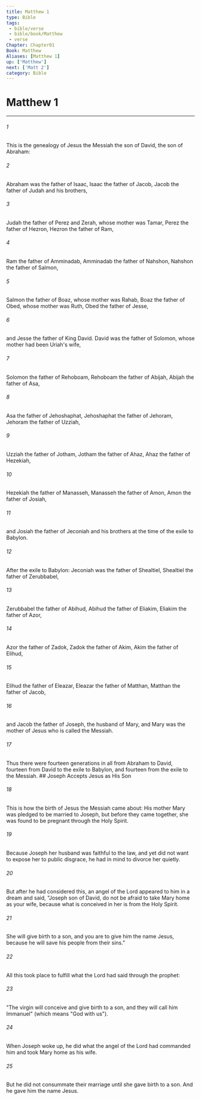 ```yaml
---
title: Matthew 1
type: Bible
tags:
 - bible/verse
 - bible/book/Matthew
 - verse
Chapter: Chapter01
Book: Matthew
Aliases: [Matthew 1]
up: ['Matthew']
next: ['Matt 2']
category: Bible
---
```

# Matthew 1

***


###### 1 
This is the genealogy of Jesus the Messiah the son of David, the son of Abraham: 

###### 2 
Abraham was the father of Isaac, Isaac the father of Jacob, Jacob the father of Judah and his brothers, 

###### 3 
Judah the father of Perez and Zerah, whose mother was Tamar, Perez the father of Hezron, Hezron the father of Ram, 

###### 4 
Ram the father of Amminadab, Amminadab the father of Nahshon, Nahshon the father of Salmon, 

###### 5 
Salmon the father of Boaz, whose mother was Rahab, Boaz the father of Obed, whose mother was Ruth, Obed the father of Jesse, 

###### 6 
and Jesse the father of King David. David was the father of Solomon, whose mother had been Uriah's wife, 

###### 7 
Solomon the father of Rehoboam, Rehoboam the father of Abijah, Abijah the father of Asa, 

###### 8 
Asa the father of Jehoshaphat, Jehoshaphat the father of Jehoram, Jehoram the father of Uzziah, 

###### 9 
Uzziah the father of Jotham, Jotham the father of Ahaz, Ahaz the father of Hezekiah, 

###### 10 
Hezekiah the father of Manasseh, Manasseh the father of Amon, Amon the father of Josiah, 

###### 11 
and Josiah the father of Jeconiah and his brothers at the time of the exile to Babylon. 

###### 12 
After the exile to Babylon: Jeconiah was the father of Shealtiel, Shealtiel the father of Zerubbabel, 

###### 13 
Zerubbabel the father of Abihud, Abihud the father of Eliakim, Eliakim the father of Azor, 

###### 14 
Azor the father of Zadok, Zadok the father of Akim, Akim the father of Elihud, 

###### 15 
Elihud the father of Eleazar, Eleazar the father of Matthan, Matthan the father of Jacob, 

###### 16 
and Jacob the father of Joseph, the husband of Mary, and Mary was the mother of Jesus who is called the Messiah. 

###### 17 
Thus there were fourteen generations in all from Abraham to David, fourteen from David to the exile to Babylon, and fourteen from the exile to the Messiah. ## Joseph Accepts Jesus as His Son 

###### 18 
This is how the birth of Jesus the Messiah came about: His mother Mary was pledged to be married to Joseph, but before they came together, she was found to be pregnant through the Holy Spirit. 

###### 19 
Because Joseph her husband was faithful to the law, and yet did not want to expose her to public disgrace, he had in mind to divorce her quietly. 

###### 20 
But after he had considered this, an angel of the Lord appeared to him in a dream and said, "Joseph son of David, do not be afraid to take Mary home as your wife, because what is conceived in her is from the Holy Spirit. 

###### 21 
She will give birth to a son, and you are to give him the name Jesus, because he will save his people from their sins." 

###### 22 
All this took place to fulfill what the Lord had said through the prophet: 

###### 23 
"The virgin will conceive and give birth to a son, and they will call him Immanuel" (which means "God with us"). 

###### 24 
When Joseph woke up, he did what the angel of the Lord had commanded him and took Mary home as his wife. 

###### 25 
But he did not consummate their marriage until she gave birth to a son. And he gave him the name Jesus. 
